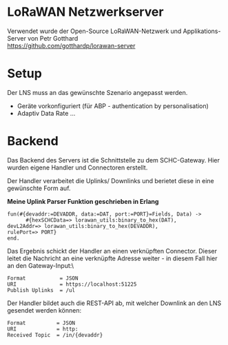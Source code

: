 LoRaWAN Netzwerkserver
===================
Verwendet wurde der Open-Source LoRaWAN-Netzwerk und Applikations-Server von Petr Gotthard\
https://github.com/gotthardp/lorawan-server



# Setup
Der LNS muss an das gewünschte Szenario angepasst werden.
- Geräte vorkonfiguriert (für ABP - authentication by personalisation)
- Adaptiv Data Rate
...



# Backend
Das Backend des Servers ist die Schnittstelle zu dem SCHC-Gateway.
Hier wurden eigene Handler und Connectoren erstellt.

Der Handler verarbeitet die Uplinks/ Downlinks und berietet diese in eine gewünschte Form auf.

**Meine Uplink Parser Funktion geschrieben in Erlang**
```
fun(#{devaddr:=DEVADDR, data:=DAT, port:=PORT}=Fields, Data) ->
      #{hexSCHCData=> lorawan_utils:binary_to_hex(DAT),
devL2Addr=> lorawan_utils:binary_to_hex(DEVADDR),
rulePort=> PORT}
end.
```
Das Ergebnis schickt der Handler an einen verknüpften Connector.
Dieser leitet die Nachricht an eine verknüpfte Adresse weiter - in diesem Fall hier an den Gateway-Input:\
```
Format           = JSON
URI              = https://localhost:51225
Publish Uplinks  = /ul
```

Der Handler bildet auch die REST-API ab, mit welcher Downlink an den LNS gesendet werden können:
```
Format          = JSON
URI             = http:
Received Topic  = /in/{devaddr}
```



